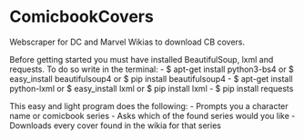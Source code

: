 # ComicbookCovers
Webscraper for DC and Marvel Wikias to download CB covers.

Before getting started you must have installed BeautifulSoup, lxml and requests. To do so write in the terminal:
	- $ apt-get install python3-bs4 or $ easy_install beautifulsoup4 or $ pip install beautifulsoup4
	- $ apt-get install python-lxml or $ easy_install lxml or $ pip install lxml
	- $ pip install requests
	
This easy and light program does the following:
	- Prompts you a character name or comicbook series
	- Asks which of the found series would you like
	- Downloads every cover found in the wikia for that series
